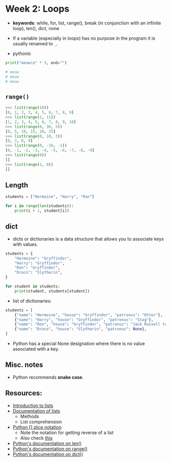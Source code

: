 # Week 2: Loops

- **keywords**: while, for, list, range(), break (in conjunction with an infinite
  loop), len(), dict, none

- If a variable (especially in loops) has no purpose in the program it is
  usually renamed to `_`.

- pythonic

```python
print("meow\n" * 3, end="")

# meow
# meow
# meow
```

## `range()`

```python
>>> list(range(10))
[0, 1, 2, 3, 4, 5, 6, 7, 8, 9]
>>> list(range(1, 11))
[1, 2, 3, 4, 5, 6, 7, 8, 9, 10]
>>> list(range(0, 30, 5))
[0, 5, 10, 15, 20, 25]
>>> list(range(0, 10, 3))
[0, 3, 6, 9]
>>> list(range(0, -10, -1))
[0, -1, -2, -3, -4, -5, -6, -7, -8, -9]
>>> list(range(0))
[]
>>> list(range(1, 0))
[]
```


## Length

```python
students = ["Hermoine", "Harry", "Ron"]

for i in range(len(students)):
    print(i + 1, student[i])
```


## dict

- dicts or dictionaries is a data structure that allows you to associate keys
  with values.

```python
students = {
    "Hermoine": "Gryffindor",
    "Harry": "Gryffindor",
    "Ron": "Gryffindor",
    "Draco": "Slytherin",
}

for student in students:
    print(student, students[student])
```

- list of dictionaries:

```python
students = [
    {"name": "Hermoine", "house": "Gryffindor", "patronus": "Otter"},
    {"name": "Harry", "house": "Gryffindor", "patronus": "Stag"},
    {"name": "Ron", "house": "Gryffindor", "patronus": "Jack Russell terrier"},
    {"name": "Draco", "house": "Slytherin", "patronus": None},
]
```
  - Python has a special None designation where there is no value associated with a key.


## Misc. notes

- Python recommends **snake case**.

## Resources:

- [Introduction to lists](https://www.oreilly.com/content/how-do-i-use-the-slice-notation-in-python/)
- [Documentation of lists](https://docs.python.org/3/tutorial/datastructures.html)
  - Methods
  - List comprehension
- [Python \[\] slice notation](https://python-reference.readthedocs.io/en/latest/docs/brackets/slicing.html)
  - Note the notation for getting reverse of a list
  - Also check [this](https://www.oreilly.com/content/how-do-i-use-the-slice-notation-in-python/)
- [Python's documentation on len()](https://docs.python.org/3/library/functions.html?highlight=len#len)
- [Python's documentation on range()](https://docs.python.org/3/library/stdtypes.html#range)
- [Python's documentation on dict()](https://docs.python.org/3/tutorial/datastructures.html#dictionaries)
